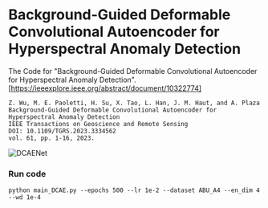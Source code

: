 # Background-Guided Deformable Convolutional Autoencoder for Hyperspectral Anomaly Detection
The Code for "Background-Guided Deformable Convolutional Autoencoder for Hyperspectral Anomaly Detection". [https://ieeexplore.ieee.org/abstract/document/10322774]
```
Z. Wu, M. E. Paoletti, H. Su, X. Tao, L. Han, J. M. Haut, and A. Plaza
Background-Guided Deformable Convolutional Autoencoder for Hyperspectral Anomaly Detection
IEEE Transactions on Geoscience and Remote Sensing
DOI: 10.1109/TGRS.2023.3334562
vol. 61, pp. 1-16, 2023.
```

![DCAENet]()


### Run code

```
python main_DCAE.py --epochs 500 --lr 1e-2 --dataset ABU_A4 --en_dim 4 --wd 1e-4

```
